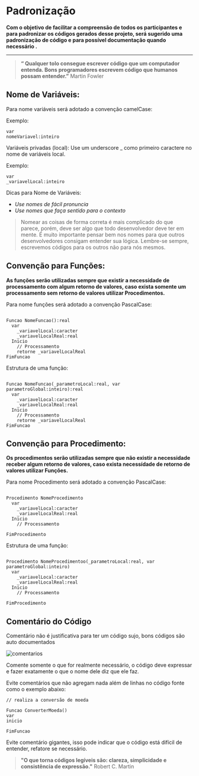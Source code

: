# Padronização
__Com o objetivo de facilitar a compreensão de todos os participantes e para padronizar os códigos gerados desse projeto, será sugerido uma padronização de código e para  possível documentação quando necessário .__
___

> **“ Qualquer tolo consegue escrever código que um computador entenda. Bons programadores escrevem código que humanos possam entender.”** Martin Fowler

## Nome de Variáveis:

Para nome variáveis será adotado a convenção camelCase:

Exemplo:
``` 
var
nomeVariavel:inteiro 
```

Variáveis privadas (local):
Use um underscore _ como primeiro caractere no nome de variáveis local.

Exemplo:
``` 
var
_variavelLocal:inteiro 
```
 Dicas para Nome de Variáveis:

- *Use nomes de fácil pronuncia*
- *Use nomes que faça sentido para o contexto*

> Nomear as coisas de forma correta é mais complicado do que parece, porém, deve ser algo que todo desenvolvedor deve ter em mente. É muito importante pensar bem nos nomes para que outros desenvolvedores consigam entender sua lógica. Lembre-se sempre, escrevemos códigos para os outros não para nós mesmos.

## Convenção para Funções:

**As funções serão utilizadas sempre que existir a necessidade de processamento com algum retorno de valores, caso exista somente um processamento sem retorno de valores utilizar Procedimentos.**

Para nome funções será adotado a convenção PascalCase:

``` 

Funcao NomeFuncao():real
  var
    _variavelLocal:caracter
    _variavelLocalReal:real
  Inicio
    // Processamento 
    retorne _variavelLocalReal
FimFuncao
```

Estrutura de uma função:

``` 

Funcao NomeFuncao(_parametroLocal:real, var parametroGlobal:inteiro):real
  var
    _variavelLocal:caracter
    _variavelLocalReal:real
  Inicio
    // Processamento 
    retorne _variavelLocalReal
FimFuncao
```

## Convenção para Procedimento:

**Os procedimentos serão utilizadas sempre que não existir a necessidade receber algum retorno de valores, caso exista necessídade de retorno de valores utilizar Funções.**

Para nome Procedimento será adotado a convenção PascalCase:

``` 

Procedimento NomeProcedimento
  var
    _variavelLocal:caracter
    _variavelLocalReal:real
  Inicio
    // Processamento 
    
FimProcedimento
```

Estrutura de uma função:

``` 

Procedimento NomeProcedimentoo(_parametroLocal:real, var parametroGlobal:inteiro)
  var
    _variavelLocal:caracter
    _variavelLocalReal:real
  Inicio
    // Processamento 
    
FimProcedimento
```

## Comentário do Código

Comentário não é justificativa para ter um código sujo, bons códigos são auto documentados

![comentarios](https://miro.medium.com/max/1020/1*t121ld2jBNm_szHX_wmbfw.png)

Comente somente o que for realmente  necessário, o código deve expressar e fazer exatamente o que o nome dele diz que ele faz.

Evite comentários que não agregam nada além de linhas no código fonte  como o exemplo abaixo: 

```
// realiza a conversão de moeda

Funcao ConverterMoeda()
var
inicio

FimFuncao
```` 
Evite comentário gigantes, isso pode indicar que o código está difícil de entender, refatore se necessário.



> **"O que torna códigos legíveis são: clareza, simplicidade e consistência de expressão."** Robert C. Martin

